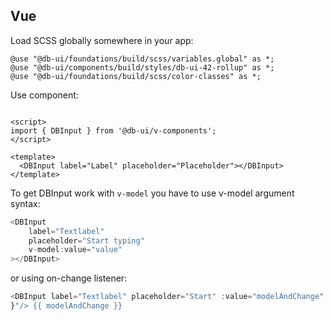 ## Vue

Load SCSS globally somewhere in your app:

```
@use "@db-ui/foundations/build/scss/variables.global" as *;
@use "@db-ui/components/build/styles/db-ui-42-rollup" as *;
@use "@db-ui/foundations/build/scss/color-classes" as *;

```

Use component:

```

<script>
import { DBInput } from '@db-ui/v-components';
</script>

<template>
  <DBInput label="Label" placeholder="Placeholder"></DBInput>
</template>

```

To get DBInput work with `v-model` you have to use v-model argument syntax:

```ts
<DBInput
	label="Textlabel"
	placeholder="Start typing"
	v-model:value="value"
></DBInput>
```

or using on-change listener:

```ts
<DBInput label="Textlabel" placeholder="Start" :value="modelAndChange" :on-change="($event) => { modelAndChange = $event.target.value;
}"/> {{ modelAndChange }}
```
